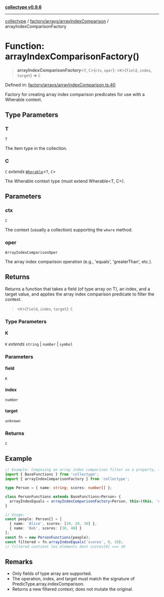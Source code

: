 [**collectype v0.9.6**](../../../../README.md)

***

[collectype](../../../../modules.md) / [factory/arrays/arrayIndexComparison](../README.md) / arrayIndexComparisonFactory

# Function: arrayIndexComparisonFactory()

> **arrayIndexComparisonFactory**\<`T`, `C`\>(`ctx`, `oper`): \<`K`\>(`field`, `index`, `target`) => `C`

Defined in: [factory/arrays/arrayIndexComparison.ts:40](https://github.com/maduhaime/collectype/blob/ba52424b164c706fb5e7ecc5581685b53a2ac88d/src/factory/arrays/arrayIndexComparison.ts#L40)

Factory for creating array index comparison predicates for use with a Wherable context.

## Type Parameters

### T

`T`

The item type in the collection.

### C

`C` *extends* [`Wherable`](../../../../types/utility/type-aliases/Wherable.md)\<`T`, `C`\>

The Wherable context type (must extend Wherable<T, C>).

## Parameters

### ctx

`C`

The context (usually a collection) supporting the `where` method.

### oper

`ArrayIndexComparisonOper`

The array index comparison operation (e.g., 'equals', 'greaterThan', etc.).

## Returns

Returns a function that takes a field (of type array on T), an index, and a target value, and applies the array index comparison predicate to filter the context.

> \<`K`\>(`field`, `index`, `target`): `C`

### Type Parameters

#### K

`K` *extends* `string` \| `number` \| `symbol`

### Parameters

#### field

`K`

#### index

`number`

#### target

`unknown`

### Returns

`C`

## Example

```ts
// Example: Composing an array index comparison filter as a property, following README Example 5
import { BaseFunctions } from 'collectype';
import { arrayIndexComparisonFactory } from 'collectype';

type Person = { name: string; scores: number[] };

class PersonFunctions extends BaseFunctions<Person> {
  arrayIndexEquals = arrayIndexComparisonFactory<Person, this>(this, 'equals');
}

// Usage:
const people: Person[] = [
  { name: 'Alice', scores: [10, 20, 30] },
  { name: 'Bob', scores: [30, 40] }
];
const fn = new PersonFunctions(people);
const filtered = fn.arrayIndexEquals('scores', 0, 10);
// filtered contient les éléments dont scores[0] === 10
```

## Remarks

- Only fields of type array are supported.
- The operation, index, and target must match the signature of PredicType.array.indexComparison.
- Returns a new filtered context; does not mutate the original.
